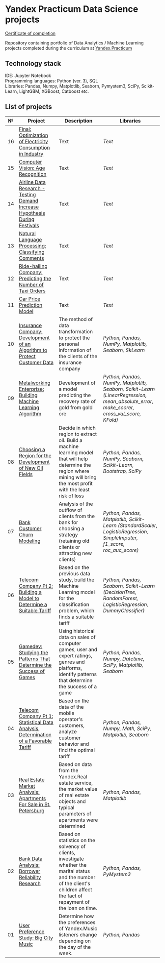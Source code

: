 # Yandex Practicum Data Science projects

[Certificate of completion](https://drive.google.com/drive/folders/1gQfkkfjZR4FnNe3KYCGgJJqzMCqgwnMi?usp=sharing)

Repository containing portfolio of Data Analytics / Machine Learning projects completed during the curriculum at [Yandex.Practicum](https://praktikum.yandex.ru/data-scientist/)

## Technology stack
IDE: Jupyter Notebook <br>
Programming languages: Python (ver. 3), SQL <br>
Libraries: Pandas, Numpy, Matplotlib, Seaborn, Pymystem3, SciPy, Scikit-Learn, LightGBM, XGBoost, Catboost etc. <br>

## List of projects

 № | Project | Description | Libraries
--- | --- | --- | ---
16 | [Final: Optimization of Electricity Consumption in Industry](Text) | Text | *Text*
15 | [Computer Vision: Age Recognition](Text) | Text | *Text*
14 | [Airline Data Research - Testing Demand Increase Hypothesis During Festivals](Text) | Text | *Text*
13 | [Natural Language Processing: Classifying Comments](Text) | Text | *Text*
12 | [Ride-hailing Company: Predicting the Number of Taxi Orders](Text) | Text | *Text*
11 | [Car Price Prediction Model](Text) | Text | *Text*
10 | [Insurance Company: Development of an Algorithm to Protect Customer Data](https://github.com/Ainapalma/yandex_practicum/blob/main/10-insurance-company-development-of-an-algorithm-to-protect-customer-data/README.md) | The method of data transformation to protect the personal information of the clients of the insurance company | *Python, Pandas, NumPy, Matplotlib, Seaborn, SkLearn*
09 | [Metalworking Enterprise: Building Machine Learning Algorithm](https://github.com/Ainapalma/yandex_practicum/tree/main/09-metalworking-enterprise-building-machine-learning-algorithm%20) | Development of a model predicting the recovery rate of gold from gold ore | *Python, Pandas, NumPy, Matplotlib, Seaborn, Scikit-Learn (LinearRegression, mean_absolute_error, make_scorer, cross_val_score, KFold)*
08 | [Choosing a Region for the Development of New Oil Fields](https://github.com/Ainapalma/yandex_practicum/blob/main/08-choosing-a-region-for-the-development-of-new-oil-fields/README.md) | Decide in which region to extract oil. Build a machine learning model that will help determine the region where mining will bring the most profit with the least risk of loss | *Python, Pandas, NumPy, Seaborn, Scikit-Learn, Bootstrap, SciPy*
07 | [Bank Customer Churn Modeling](https://github.com/Ainapalma/yandex_practicum/tree/main/07-bank-customer-churn-modeling) | Analysis of the outflow of clients from the bank for choosing a strategy (retaining old clients or attracting new clients) | *Python, Pandas, Matplotlib, Scikit-Learn (StandardScaler, LogisticRegression, SimpleImputer, f1_score, roc_auc_score)*
06 | [Telecom Company Pt 2: Building a Model to Determine a Suitable Tariff](https://github.com/Ainapalma/yandex_practicum/blob/main/06-telecom-company-pt2-machine-learing-recommendation-of-tariffs/README.md) | Based on the previous data study, build the Machine Learning model for the classification problem, which finds a suitable tariff | *Python, Pandas, Seaborn, Scikit-Learn (DecisionTree, RandomForest, LogisticRegression, DummyClassifier)* 
05 | [Gamedev: Studying the Patterns That Determine the Success of Games](https://github.com/Ainapalma/yandex_practicum/tree/main/05-studying-the-patterns-that-determine-the-success-of-computer-games) | Using historical data on sales of computer games, user and expert ratings, genres and platforms, identify patterns that determine the success of a game | *Python, Pandas, Numpy, Datetime, SciPy, Matplotlib, Seaborn* 
04 | [Telecom Company Pt 1: Statistical Data Analysis, Determination of a Favorable Tariff](https://github.com/Ainapalma/yandex_practicum/tree/main/04-telecom-company-pt1-statistical-data-analysis-determination-of-a-favorable-tariff) | Based on the data of the mobile operator's customers, analyze customer behavior and find the optimal tariff | *Python, Pandas, Numpy, Math, SciPy, Matplotlib, Seaborn* 
03 | [Real Estate Market Analysis: Apartments For Sale in St. Petersburg](https://github.com/Ainapalma/yandex_practicum/tree/main/03-real-estate-market-analysis-apartments-for-sale-in-st-petersburg) | Based on data from the Yandex.Real estate service, the market value of real estate objects and typical parameters of apartments were determined | *Python, Pandas, Matplotlib* 
02 | [Bank Data Analysis: Borrower Reliability Research](https://github.com/Ainapalma/yandex_practicum/tree/main/02-bank-data-analysis-borrower-reliability-research) | Based on statistics on the solvency of clients, investigate whether the marital status and the number of the client's children affect the fact of repayment of the loan on time. | *Python, Pandas, PyMystem3*
01 | [User Preference Study: Big City Music](https://github.com/Ainapalma/yandex_practicum/tree/main/01-user-preference-study-big-city-music) | Determine how the preferences of Yandex.Music listeners change depending on the day of the week. | *Python, Pandas*

